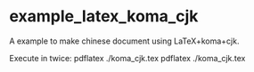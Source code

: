 # example_latex_koma_cjk
A example to make chinese document using LaTeX+koma+cjk.

Execute in twice:
pdflatex ./koma_cjk.tex
pdflatex ./koma_cjk.tex
